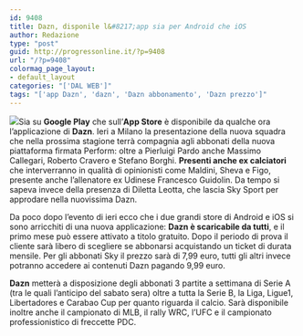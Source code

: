 ```yaml
---
id: 9408
title: Dazn, disponile l&#8217;app sia per Android che iOS
author: Redazione
type: "post"
guid: http://progressonline.it/?p=9408
url: "/?p=9408"
colormag_page_layout:
- default_layout
categories: "['DAL WEB']"
tags: "['app Dazn', 'dazn', 'Dazn abbonamento', 'Dazn prezzo']"
---
```


![](https://progressonline.it/wp-content/uploads/2018/08/BIG-dazn-presentazione-300x200.jpg)Sia su **Google Play** che sull’**App Store** è disponibile da qualche ora l’applicazione di **Dazn**. Ieri a Milano la presentazione della nuova squadra che nella prossima stagione terrà compagnia agli abbonati della nuova piattaforma firmata Perform: oltre a Pierluigi Pardo anche Massimo Callegari, Roberto Cravero e Stefano Borghi. **Presenti anche ex calciatori** che interverranno in qualità di opinionisti come Maldini, Sheva e Figo, presente anche l’allenatore ex Udinese Francesco Guidolin. Da tempo si sapeva invece della presenza di Diletta Leotta, che lascia Sky Sport per approdare nella nuovissima Dazn.

Da poco dopo l’evento di ieri ecco che i due grandi store di Android e iOS si sono arricchiti di una nuova applicazione: **Dazn è scaricabile da tutti**, e il primo mese può essere attivato a titolo gratuito. Dopo il periodo di prova il cliente sarà libero di scegliere se abbonarsi acquistando un ticket di durata mensile. Per gli abbonati Sky il prezzo sarà di 7,99 euro, tutti gli altri invece potranno accedere ai contenuti Dazn pagando 9,99 euro.

**Dazn** metterà a disposizione degli abbonati 3 partite a settimana di Serie A (tra le quali l’anticipo del sabato sera) oltre a tutta la Serie B, la Liga, Ligue1, Libertadores e Carabao Cup per quanto riguarda il calcio. Sarà disponibile inoltre anche il campionato di MLB, il rally WRC, l’UFC e il campionato professionistico di freccette PDC.
